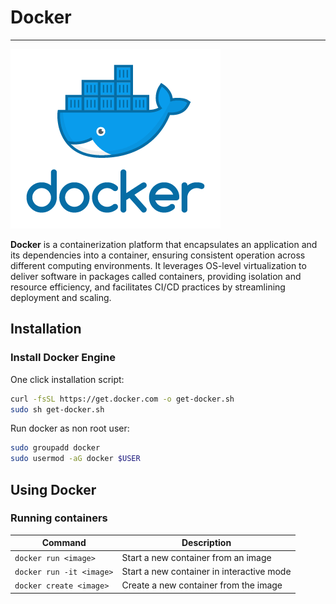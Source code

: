 # Docker
---
![docker.webp](../../images/docker.png)

**Docker** is a containerization platform that encapsulates an application and its dependencies into a container, ensuring consistent operation across different computing environments. It leverages OS-level virtualization to deliver software in packages called containers, providing isolation and resource efficiency, and facilitates CI/CD practices by streamlining deployment and scaling.

## Installation

### Install Docker Engine

One click installation script:

```bash
curl -fsSL https://get.docker.com -o get-docker.sh
sudo sh get-docker.sh
```

Run docker as non root user:

```bash
sudo groupadd docker
sudo usermod -aG docker $USER
```

## Using Docker

### Running containers

| Command                  | Description                               |
| ------------------------ | ----------------------------------------- |
| `docker run <image>`     | Start a new container from an image       |
| `docker run -it <image>` | Start a new container in interactive mode |
| `docker create <image>`  | Create a new container from the image     |